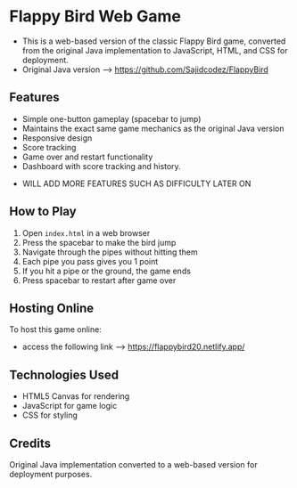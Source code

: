 # Flappy Bird Web Game

- This is a web-based version of the classic Flappy Bird game, converted from the original Java implementation to JavaScript, HTML, and CSS for deployment. 
- Original Java version --> https://github.com/Sajidcodez/FlappyBird

## Features

- Simple one-button gameplay (spacebar to jump)
- Maintains the exact same game mechanics as the original Java version
- Responsive design
- Score tracking
- Game over and restart functionality
- Dashboard with score tracking and history.
* WILL ADD MORE FEATURES SUCH AS DIFFICULTY LATER ON

## How to Play

1. Open `index.html` in a web browser
2. Press the spacebar to make the bird jump
3. Navigate through the pipes without hitting them
4. Each pipe you pass gives you 1 point
5. If you hit a pipe or the ground, the game ends
6. Press spacebar to restart after game over

## Hosting Online

To host this game online:
- access the following link -->
  https://flappybird20.netlify.app/

## Technologies Used
- HTML5 Canvas for rendering
- JavaScript for game logic
- CSS for styling

## Credits
Original Java implementation converted to a web-based version for deployment purposes.
